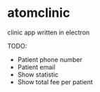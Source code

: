# atomclinic
clinic app written in electron

TODO:
- Patient phone number
- Patient email
- Show statistic
- Show total fee per patient
